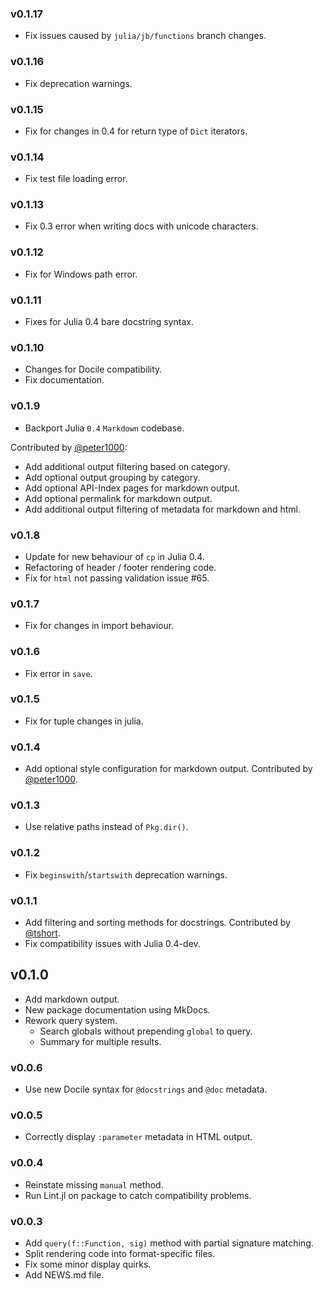 ### v0.1.17

* Fix issues caused by `julia/jb/functions` branch changes.

### v0.1.16

* Fix deprecation warnings.

### v0.1.15

* Fix for changes in 0.4 for return type of ``Dict`` iterators.

### v0.1.14

* Fix test file loading error.

### v0.1.13

* Fix 0.3 error when writing docs with unicode characters.

### v0.1.12

* Fix for Windows path error.

### v0.1.11

* Fixes for Julia 0.4 bare docstring syntax.

### v0.1.10

* Changes for Docile compatibility.
* Fix documentation.

### v0.1.9

* Backport Julia `0.4` `Markdown` codebase.

Contributed by [@peter1000](https://github.com/peter1000):

* Add additional output filtering based on category.
* Add optional output grouping by category.
* Add optional API-Index pages for markdown output.
* Add optional permalink for markdown output.
* Add additional output filtering of metadata for markdown and html.

### v0.1.8

* Update for new behaviour of `cp` in Julia 0.4.
* Refactoring of header / footer rendering code.
* Fix for `html` not passing validation issue #65.

### v0.1.7

* Fix for changes in import behaviour.

### v0.1.6

* Fix error in `save`.

### v0.1.5

* Fix for tuple changes in julia.

### v0.1.4

* Add optional style configuration for markdown output. Contributed by [@peter1000](https://github.com/peter1000).

### v0.1.3

* Use relative paths instead of `Pkg.dir()`.

### v0.1.2

* Fix `beginswith`/`startswith` deprecation warnings.

### v0.1.1

* Add filtering and sorting methods for docstrings. Contributed by [@tshort](https://github.com/tshort).
* Fix compatibility issues with Julia 0.4-dev.

## v0.1.0

* Add markdown output.
* New package documentation using MkDocs.
* Rework query system.
    * Search globals without prepending `global` to query.
    * Summary for multiple results.

### v0.0.6

* Use new Docile syntax for `@docstrings` and `@doc` metadata.

### v0.0.5

* Correctly display `:parameter` metadata in HTML output.

### v0.0.4

* Reinstate missing `manual` method.
* Run Lint.jl on package to catch compatibility problems.

### v0.0.3

* Add `query(f::Function, sig)` method with partial signature matching.
* Split rendering code into format-specific files.
* Fix some minor display quirks.
* Add NEWS.md file.
